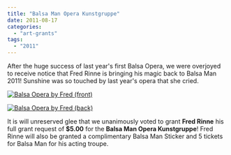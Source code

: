 ```yaml
---
title: "Balsa Man Opera Kunstgruppe"
date: 2011-08-17
categories: 
  - "art-grants"
tags: 
  - "2011"
---
```


After the huge success of last year's first Balsa Opera, we were overjoyed to receive notice that Fred Rinne is bringing his magic back to Balsa Man 2011! Sunshine was so touched by last year's opera that she cried.

[![Balsa Opera by Fred (front)](/images/CCI00003.jpg "Balsa Opera by Fred (front)")](http://balsaman.org/wp-content/uploads/2011/08/CCI00003.jpg)

[![Balsa Opera by Fred (back)](/images/CCI00002.jpg "Balsa Opera by Fred (back)")](http://balsaman.org/wp-content/uploads/2011/08/CCI00002.jpg)

It is will unreserved glee that we unanimously voted to grant **Fred Rinne** his full grant request of **$5.00** for the **Balsa Man Opera Kunstgruppe**! Fred Rinne will also be granted a complimentary Balsa Man Sticker and 5 tickets for Balsa Man for his acting troupe.
